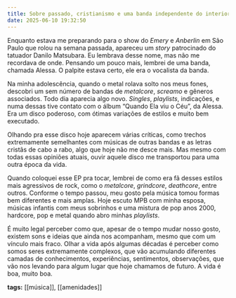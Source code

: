 ```yaml
---
title: Sobre passado, cristianismo e uma banda independente do interior de SP
date: 2025-06-10 19:32:50
---
```


Enquanto estava me preparando para o show do *Emery* e *Anberlin* em São Paulo que rolou na semana passada, apareceu um *story* patrocinado do tatuador Danilo Matsubara. Eu lembrava desse nome, mas não me recordava de onde. Pensando um pouco mais, lembrei de uma banda, chamada Alessa. O palpite estava certo, ele era o vocalista da banda. 

Na minha adolescência, quando o metal rolava solto nos meus fones, descobri um sem número de bandas de *metalcore*, *screamo* e gêneros associados. Todo dia aparecia algo novo. *Singles*, *playlists*, indicações, e numa dessas tive contato com o álbum “Quando Ela viu o Céu”, da Alessa. Era um disco poderoso, com ótimas variações de estilos e muito bem executado. 

Olhando pra esse disco hoje aparecem várias críticas, como trechos extremamente semelhantes com músicas de outras bandas e as letras cristãs de cabo a rabo, algo que hoje não me desce mais. Mas mesmo com todas essas opiniões atuais, ouvir aquele disco me transportou para uma outra época da vida.

Quando coloquei esse EP pra tocar, lembrei de como era fã desses estilos mais agressivos de rock, como o *metalcore*, *grindcore*, *deathcore*, entre outros. Conforme o tempo passou, meu gosto pela música tomou formas bem diferentes e mais amplas. Hoje escuto MPB com minha esposa, músicas infantis com meus sobrinhos e uma mistura de pop anos 2000, hardcore, pop e metal quando abro minhas *playlists*. 

É muito legal perceber como que, apesar de o tempo mudar nosso gosto, existem sons e ideias que ainda nos acompanham, mesmo que com um vínculo mais fraco. Olhar a vida após algumas décadas é perceber como somos seres extremamente complexos, que vão acumulando diferentes camadas de conhecimentos, experiências, sentimentos, observações, que vão nos levando para algum lugar que hoje chamamos de futuro. A vida é boa, muito boa.

<b>tags:</b> [[música]], [[amenidades]]
